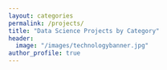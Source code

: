 ```yaml
---
layout: categories
permalink: /projects/
title: "Data Science Projects by Category"
header:
  image: "/images/technologybanner.jpg"
author_profile: true
---
```


